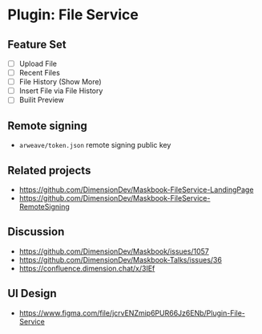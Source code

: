 # Plugin: File Service

## Feature Set

- [ ] Upload File
- [ ] Recent Files
- [ ] File History (Show More)
- [ ] Insert File via File History
- [ ] Builit Preview

## Remote signing

- `arweave/token.json` remote signing public key

## Related projects

- <https://github.com/DimensionDev/Maskbook-FileService-LandingPage>
- <https://github.com/DimensionDev/Maskbook-FileService-RemoteSigning>

## Discussion

- <https://github.com/DimensionDev/Maskbook/issues/1057>
- <https://github.com/DimensionDev/Maskbook-Talks/issues/36>
- <https://confluence.dimension.chat/x/3IEf>

## UI Design

- <https://www.figma.com/file/jcrvENZmip6PUR66Jz6ENb/Plugin-File-Service>
